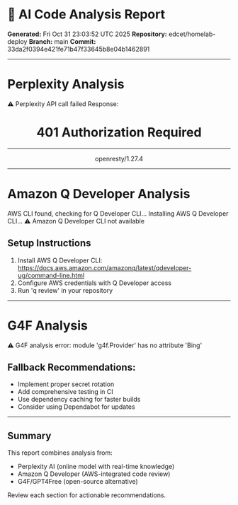 # 🤖 AI Code Analysis Report

**Generated:** Fri Oct 31 23:03:52 UTC 2025
**Repository:** edcet/homelab-deploy
**Branch:** main
**Commit:** 33da2f0394e421fe71b47f33645b8e04b1462891

---

# Perplexity Analysis
⚠️ Perplexity API call failed
Response: <html>
<head><title>401 Authorization Required</title></head>
<body>
<center><h1>401 Authorization Required</h1></center>
<hr><center>openresty/1.27.4</center>
<script>(function(){function c(){var b=a.contentDocument||a.contentWindow.document;if(b){var d=b.createElement('script');d.innerHTML="window.__CF$cv$params={r:'9976c9c62c47e7c7',t:'MTc2MTk1MTgzMi4wMDAwMDA='};var a=document.createElement('script');a.nonce='';a.src='/cdn-cgi/challenge-platform/scripts/jsd/main.js';document.getElementsByTagName('head')[0].appendChild(a);";b.getElementsByTagName('head')[0].appendChild(d)}}if(document.body){var a=document.createElement('iframe');a.height=1;a.width=1;a.style.position='absolute';a.style.top=0;a.style.left=0;a.style.border='none';a.style.visibility='hidden';document.body.appendChild(a);if('loading'!==document.readyState)c();else if(window.addEventListener)document.addEventListener('DOMContentLoaded',c);else{var e=document.onreadystatechange||function(){};document.onreadystatechange=function(b){e(b);'loading'!==document.readyState&&(document.onreadystatechange=e,c())}}}})();</script></body>
</html>

---

# Amazon Q Developer Analysis
AWS CLI found, checking for Q Developer CLI...
Installing AWS Q Developer CLI...
⚠️ Amazon Q Developer CLI not available

## Setup Instructions
1. Install AWS Q Developer CLI: https://docs.aws.amazon.com/amazonq/latest/qdeveloper-ug/command-line.html
2. Configure AWS credentials with Q Developer access
3. Run 'q review' in your repository

---

# G4F Analysis
⚠️ G4F analysis error: module 'g4f.Provider' has no attribute 'Bing'

## Fallback Recommendations:
- Implement proper secret rotation
- Add comprehensive testing in CI
- Use dependency caching for faster builds
- Consider using Dependabot for updates

---

## Summary
This report combines analysis from:
- Perplexity AI (online model with real-time knowledge)
- Amazon Q Developer (AWS-integrated code review)
- G4F/GPT4Free (open-source alternative)

Review each section for actionable recommendations.
